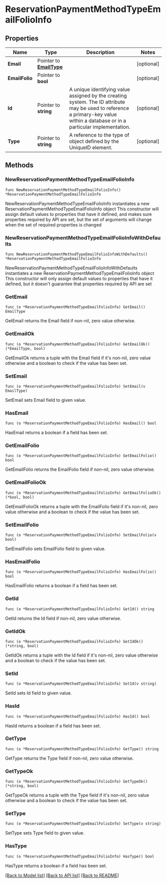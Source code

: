 # ReservationPaymentMethodTypeEmailFolioInfo

## Properties

Name | Type | Description | Notes
------------ | ------------- | ------------- | -------------
**Email** | Pointer to [**EmailType**](EmailType.md) |  | [optional] 
**EmailFolio** | Pointer to **bool** |  | [optional] 
**Id** | Pointer to **string** | A unique identifying value assigned by the creating system. The ID attribute may be used to reference a primary-key value within a database or in a particular implementation. | [optional] 
**Type** | Pointer to **string** | A reference to the type of object defined by the UniqueID element. | [optional] 

## Methods

### NewReservationPaymentMethodTypeEmailFolioInfo

`func NewReservationPaymentMethodTypeEmailFolioInfo() *ReservationPaymentMethodTypeEmailFolioInfo`

NewReservationPaymentMethodTypeEmailFolioInfo instantiates a new ReservationPaymentMethodTypeEmailFolioInfo object
This constructor will assign default values to properties that have it defined,
and makes sure properties required by API are set, but the set of arguments
will change when the set of required properties is changed

### NewReservationPaymentMethodTypeEmailFolioInfoWithDefaults

`func NewReservationPaymentMethodTypeEmailFolioInfoWithDefaults() *ReservationPaymentMethodTypeEmailFolioInfo`

NewReservationPaymentMethodTypeEmailFolioInfoWithDefaults instantiates a new ReservationPaymentMethodTypeEmailFolioInfo object
This constructor will only assign default values to properties that have it defined,
but it doesn't guarantee that properties required by API are set

### GetEmail

`func (o *ReservationPaymentMethodTypeEmailFolioInfo) GetEmail() EmailType`

GetEmail returns the Email field if non-nil, zero value otherwise.

### GetEmailOk

`func (o *ReservationPaymentMethodTypeEmailFolioInfo) GetEmailOk() (*EmailType, bool)`

GetEmailOk returns a tuple with the Email field if it's non-nil, zero value otherwise
and a boolean to check if the value has been set.

### SetEmail

`func (o *ReservationPaymentMethodTypeEmailFolioInfo) SetEmail(v EmailType)`

SetEmail sets Email field to given value.

### HasEmail

`func (o *ReservationPaymentMethodTypeEmailFolioInfo) HasEmail() bool`

HasEmail returns a boolean if a field has been set.

### GetEmailFolio

`func (o *ReservationPaymentMethodTypeEmailFolioInfo) GetEmailFolio() bool`

GetEmailFolio returns the EmailFolio field if non-nil, zero value otherwise.

### GetEmailFolioOk

`func (o *ReservationPaymentMethodTypeEmailFolioInfo) GetEmailFolioOk() (*bool, bool)`

GetEmailFolioOk returns a tuple with the EmailFolio field if it's non-nil, zero value otherwise
and a boolean to check if the value has been set.

### SetEmailFolio

`func (o *ReservationPaymentMethodTypeEmailFolioInfo) SetEmailFolio(v bool)`

SetEmailFolio sets EmailFolio field to given value.

### HasEmailFolio

`func (o *ReservationPaymentMethodTypeEmailFolioInfo) HasEmailFolio() bool`

HasEmailFolio returns a boolean if a field has been set.

### GetId

`func (o *ReservationPaymentMethodTypeEmailFolioInfo) GetId() string`

GetId returns the Id field if non-nil, zero value otherwise.

### GetIdOk

`func (o *ReservationPaymentMethodTypeEmailFolioInfo) GetIdOk() (*string, bool)`

GetIdOk returns a tuple with the Id field if it's non-nil, zero value otherwise
and a boolean to check if the value has been set.

### SetId

`func (o *ReservationPaymentMethodTypeEmailFolioInfo) SetId(v string)`

SetId sets Id field to given value.

### HasId

`func (o *ReservationPaymentMethodTypeEmailFolioInfo) HasId() bool`

HasId returns a boolean if a field has been set.

### GetType

`func (o *ReservationPaymentMethodTypeEmailFolioInfo) GetType() string`

GetType returns the Type field if non-nil, zero value otherwise.

### GetTypeOk

`func (o *ReservationPaymentMethodTypeEmailFolioInfo) GetTypeOk() (*string, bool)`

GetTypeOk returns a tuple with the Type field if it's non-nil, zero value otherwise
and a boolean to check if the value has been set.

### SetType

`func (o *ReservationPaymentMethodTypeEmailFolioInfo) SetType(v string)`

SetType sets Type field to given value.

### HasType

`func (o *ReservationPaymentMethodTypeEmailFolioInfo) HasType() bool`

HasType returns a boolean if a field has been set.


[[Back to Model list]](../README.md#documentation-for-models) [[Back to API list]](../README.md#documentation-for-api-endpoints) [[Back to README]](../README.md)


